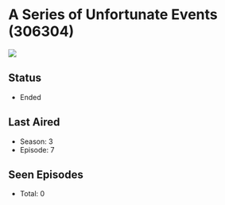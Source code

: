 # A Series of Unfortunate Events (306304)

<img src="https://dg31sz3gwrwan.cloudfront.net/poster/306304/1169699-0-optimized.jpg" />

## Status
* Ended
## Last Aired
* Season: 3
* Episode: 7
## Seen Episodes
* Total: 0
